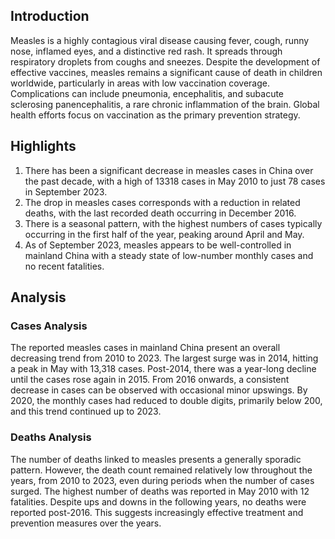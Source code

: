 ## Introduction

Measles is a highly contagious viral disease causing fever, cough, runny nose, inflamed eyes, and a distinctive red rash. It spreads through respiratory droplets from coughs and sneezes. Despite the development of effective vaccines, measles remains a significant cause of death in children worldwide, particularly in areas with low vaccination coverage. Complications can include pneumonia, encephalitis, and subacute sclerosing panencephalitis, a rare chronic inflammation of the brain. Global health efforts focus on vaccination as the primary prevention strategy.

## Highlights

1. There has been a significant decrease in measles cases in China over the past decade, with a high of 13318 cases in May 2010 to just 78 cases in September 2023. <br/>
2. The drop in measles cases corresponds with a reduction in related deaths, with the last recorded death occurring in December 2016. <br/>
3. There is a seasonal pattern, with the highest numbers of cases typically occurring in the first half of the year, peaking around April and May. <br/>
4. As of September 2023, measles appears to be well-controlled in mainland China with a steady state of low-number monthly cases and no recent fatalities.

## Analysis

### Cases Analysis
The reported measles cases in mainland China present an overall decreasing trend from 2010 to 2023. The largest surge was in 2014, hitting a peak in May with 13,318 cases. Post-2014, there was a year-long decline until the cases rose again in 2015. From 2016 onwards, a consistent decrease in cases can be observed with occasional minor upswings. By 2020, the monthly cases had reduced to double digits, primarily below 200, and this trend continued up to 2023. 

### Deaths Analysis
The number of deaths linked to measles presents a generally sporadic pattern. However, the death count remained relatively low throughout the years, from 2010 to 2023, even during periods when the number of cases surged. The highest number of deaths was reported in May 2010 with 12 fatalities. Despite ups and downs in the following years, no deaths were reported post-2016. This suggests increasingly effective treatment and prevention measures over the years.
